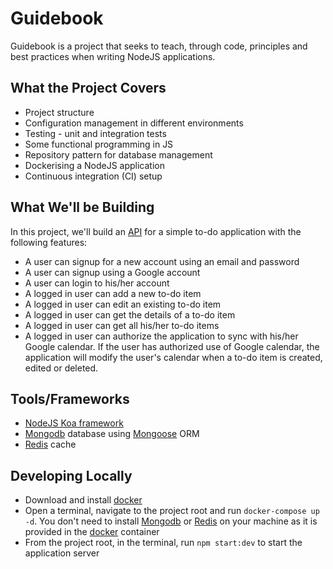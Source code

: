 # Guidebook

Guidebook is a project that seeks to teach, through code, principles and best practices when writing NodeJS applications. 

## What the Project Covers
* Project structure
* Configuration management in different environments
* Testing - unit and integration tests
* Some functional programming in JS
* Repository pattern for database management
* Dockerising a NodeJS application
* Continuous integration (CI) setup

## What We'll be Building
In this project, we'll build an [API](https://en.wikipedia.org/wiki/Application_programming_interface) for a simple to-do application with the following features:

* A user can signup for a new account using an email and password
* A user can signup using a Google account
* A user can login to his/her account
* A logged in user can add a new to-do item
* A logged in user can edit an existing to-do item
* A logged in user can get the details of a to-do item
* A logged in user can get all his/her to-do items
* A logged in user can authorize the application to sync with his/her Google calendar. If the user has authorized use of Google calendar, the application will modify the user's calendar when a to-do item is created, edited or deleted. 

## Tools/Frameworks
* [NodeJS Koa framework](https://koajs.com/)
* [Mongodb](https://www.mongodb.com/) database using [Mongoose](https://mongoosejs.com/) ORM
* [Redis](https://redis.io/) cache

## Developing Locally
* Download and install [docker](https://www.docker.com/products/docker-desktop)
* Open a terminal, navigate to the project root and run `docker-compose up -d`. You don't need to install [Mongodb](https://www.mongodb.com/) or [Redis](https://redis.io/) on your machine as it is provided in the [docker](https://www.docker.com/) container
* From the project root, in the terminal, run `npm start:dev` to start the application server

